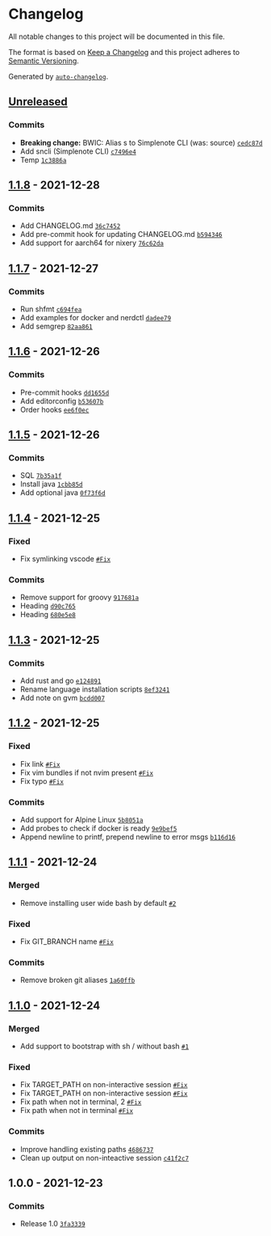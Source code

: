 # Changelog

All notable changes to this project will be documented in this file.

The format is based on [Keep a Changelog](https://keepachangelog.com/en/1.0.0/)
and this project adheres to [Semantic Versioning](https://semver.org/spec/v2.0.0.html).

Generated by [`auto-changelog`](https://github.com/CookPete/auto-changelog).

## [Unreleased](https://github.com/raas-dev/configent/compare/1.1.8...HEAD)

### Commits

- **Breaking change:** BWIC: Alias s to Simplenote CLI (was: source) [`cedc87d`](https://github.com/raas-dev/configent/commit/cedc87d68d91047199014a5ca4a706bea2c630f5)
- Add sncli (Simplenote CLI) [`c7496e4`](https://github.com/raas-dev/configent/commit/c7496e46ceed757b1285c49e7c1cade429efcf15)
- Temp [`1c3886a`](https://github.com/raas-dev/configent/commit/1c3886aa2bb00533ba642cda79cc6ebecfeb2264)

## [1.1.8](https://github.com/raas-dev/configent/compare/1.1.7...1.1.8) - 2021-12-28

### Commits

- Add CHANGELOG.md [`36c7452`](https://github.com/raas-dev/configent/commit/36c745296b9412db3743979c81a79494776dba58)
- Add pre-commit hook for updating CHANGELOG.md [`b594346`](https://github.com/raas-dev/configent/commit/b594346b7a8ff0d41c0fc7d8531f168177b92321)
- Add support for aarch64 for nixery [`76c62da`](https://github.com/raas-dev/configent/commit/76c62da4bf0142401b2aa3d750718cb83b15d0cd)

## [1.1.7](https://github.com/raas-dev/configent/compare/1.1.6...1.1.7) - 2021-12-27

### Commits

- Run shfmt [`c694fea`](https://github.com/raas-dev/configent/commit/c694fea04d7820da37cf7f4e491faac62168d3d8)
- Add examples for docker and nerdctl [`dadee79`](https://github.com/raas-dev/configent/commit/dadee792a92b4dec21b6fa1bec19da548225cd2c)
- Add semgrep [`82aa861`](https://github.com/raas-dev/configent/commit/82aa861ac80e9181ae2edeea38caabb7f33bb5fc)

## [1.1.6](https://github.com/raas-dev/configent/compare/1.1.5...1.1.6) - 2021-12-26

### Commits

- Pre-commit hooks [`dd1655d`](https://github.com/raas-dev/configent/commit/dd1655d760fb660c52fa67cd147922fd3de19bfa)
- Add editorconfig [`b53607b`](https://github.com/raas-dev/configent/commit/b53607b174eddc3810a1e4730d6e9bec97410e83)
- Order hooks [`ee6f0ec`](https://github.com/raas-dev/configent/commit/ee6f0ecd1b90c66362cb000d3c1063157c596bd7)

## [1.1.5](https://github.com/raas-dev/configent/compare/1.1.4...1.1.5) - 2021-12-26

### Commits

- SQL [`7b35a1f`](https://github.com/raas-dev/configent/commit/7b35a1f0bac690b2c9b25adcab22c804dba99df8)
- Install java [`1cbb85d`](https://github.com/raas-dev/configent/commit/1cbb85d4c99a1bd71fb151e06f4c51ee9b79600e)
- Add optional java [`0f73f6d`](https://github.com/raas-dev/configent/commit/0f73f6d6fa25c52358c9c02c93506ede3c862a14)

## [1.1.4](https://github.com/raas-dev/configent/compare/1.1.3...1.1.4) - 2021-12-25

### Fixed

- Fix symlinking vscode [`#Fix`](https://github.com/raas-dev/configent/issues/Fix)

### Commits

- Remove support for groovy [`917681a`](https://github.com/raas-dev/configent/commit/917681a882e4196fbb1c87f2a6a1f7c5448e7511)
- Heading [`d90c765`](https://github.com/raas-dev/configent/commit/d90c7651593a08f0c6b98ef2c95489036f6e0351)
- Heading [`680e5e8`](https://github.com/raas-dev/configent/commit/680e5e8d227f7abd13fdd575ab50af68f22a73c3)

## [1.1.3](https://github.com/raas-dev/configent/compare/1.1.2...1.1.3) - 2021-12-25

### Commits

- Add rust and go [`e124891`](https://github.com/raas-dev/configent/commit/e124891f9a0b2b2bb8b24a339dbc522f5a464d1d)
- Rename language installation scripts [`8ef3241`](https://github.com/raas-dev/configent/commit/8ef3241baec62d6ab1afd8daa1f7b23adccee445)
- Add note on gvm [`bcdd007`](https://github.com/raas-dev/configent/commit/bcdd00770e3b5b337f3ace63cbf2ba24833bfca2)

## [1.1.2](https://github.com/raas-dev/configent/compare/1.1.1...1.1.2) - 2021-12-25

### Fixed

- Fix link [`#Fix`](https://github.com/raas-dev/configent/issues/Fix)
- Fix vim bundles if not nvim present [`#Fix`](https://github.com/raas-dev/configent/issues/Fix)
- Fix typo [`#Fix`](https://github.com/raas-dev/configent/issues/Fix)

### Commits

- Add support for Alpine Linux [`5b8051a`](https://github.com/raas-dev/configent/commit/5b8051a997a0a42caae8ffc6e476ddc30e8c9443)
- Add probes to check if docker is ready [`9e9bef5`](https://github.com/raas-dev/configent/commit/9e9bef58ba7a2f0f357f1d01da40b0cc05b67f80)
- Append newline to printf, prepend newline to error msgs [`b116d16`](https://github.com/raas-dev/configent/commit/b116d16e15f8b65f856783588177d2847470c4b0)

## [1.1.1](https://github.com/raas-dev/configent/compare/1.1.0...1.1.1) - 2021-12-24

### Merged

- Remove installing user wide bash by default [`#2`](https://github.com/raas-dev/configent/pull/2)

### Fixed

- Fix GIT_BRANCH name [`#Fix`](https://github.com/raas-dev/configent/issues/Fix)

### Commits

- Remove broken git aliases [`1a60ffb`](https://github.com/raas-dev/configent/commit/1a60ffbb4e696f8819130936aa155a93eeca2fb4)

## [1.1.0](https://github.com/raas-dev/configent/compare/1.0.0...1.1.0) - 2021-12-24

### Merged

- Add support to bootstrap with sh / without bash [`#1`](https://github.com/raas-dev/configent/pull/1)

### Fixed

- Fix TARGET_PATH on non-interactive session [`#Fix`](https://github.com/raas-dev/configent/issues/Fix)
- Fix TARGET_PATH on non-interactive session [`#Fix`](https://github.com/raas-dev/configent/issues/Fix)
- Fix path when not in terminal, 2 [`#Fix`](https://github.com/raas-dev/configent/issues/Fix)
- Fix path when not in terminal [`#Fix`](https://github.com/raas-dev/configent/issues/Fix)

### Commits

- Improve handling existing paths [`4686737`](https://github.com/raas-dev/configent/commit/46867379525c0257e5f78f83d74c22129271ee5a)
- Clean up output on non-inteactive session [`c41f2c7`](https://github.com/raas-dev/configent/commit/c41f2c744bcf2c3bf93966bc93c38223eef36fcf)

## 1.0.0 - 2021-12-23

### Commits

- Release 1.0 [`3fa3339`](https://github.com/raas-dev/configent/commit/3fa3339986097be64d908ada27a8028dce8aa504)
